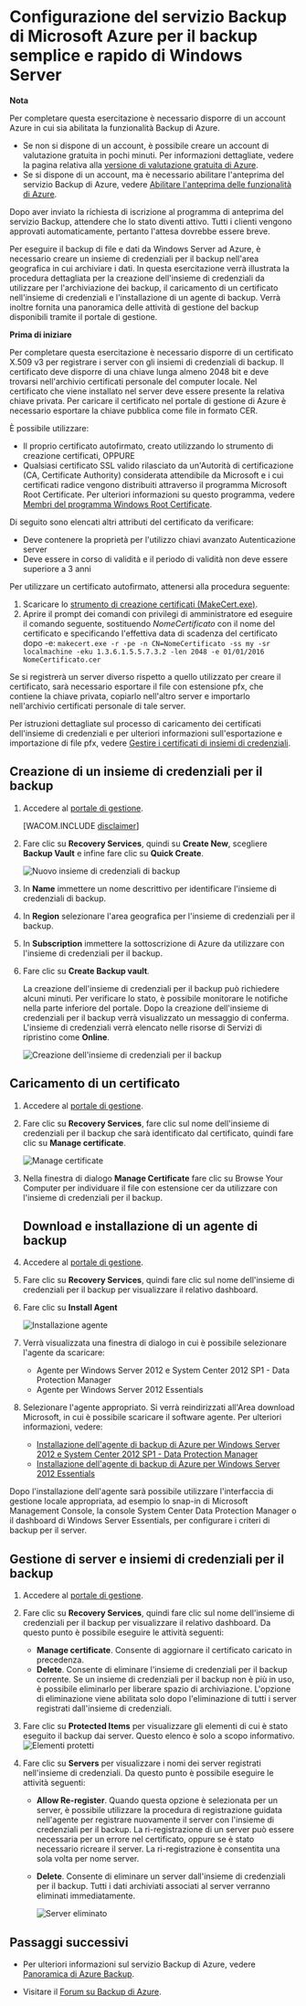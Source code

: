 <properties  linkid="manage-services-recovery-configure-backup-vault" urlDisplayName="Configure a Backup Vault" pageTitle="Configure Azure Recovery Services to quickly and easily back-up Windows Server" metaKeywords="disaster recovery" description="Use this tutorial to learn how to use the Backup service in Microsoft's Azure cloud offering to back up Windows Server to the cloud." metaCanonical="" services="recovery-services" documentationCenter="" title="Configure Azure Backup to quickly and easily back-up Windows Server" authors="starra" solutions="" manager="cynthn" editor="tysonn" />

<h1><a  id="configure-a-backup-vault-tutorial" ></a>Configurazione del servizio Backup di Microsoft Azure per il backup semplice e rapido di Windows Server</h1>


 
<div  class="dev-callout"> 
<strong>Nota</strong>
 
<p>Per completare questa esercitazione è necessario disporre di un account Azure in cui sia abilitata la funzionalità Backup di Azure.</p>
<ul> 
<li>Se non si dispone di un account, è possibile creare un account di valutazione gratuita in pochi minuti. Per informazioni dettagliate, vedere la pagina relativa alla <a  href="/en-us/pricing/free-trial/">versione di valutazione gratuita di Azure</a>.</li> 
 
<li>Se si dispone di un account, ma è necessario abilitare l'anteprima del servizio Backup di Azure, vedere <a  href="/en-us/develop/net/tutorials/create-a-windows-azure-account/#enable" target="_blank">Abilitare l'anteprima delle funzionalità di Azure</a>.</li>
</ul>
 
<p>Dopo aver inviato la richiesta di iscrizione al programma di anteprima del servizio Backup, attendere che lo stato diventi attivo. Tutti i clienti vengono approvati automaticamente, pertanto l'attesa dovrebbe essere breve.</p> 
</div>

 Per eseguire il backup di file e dati da Windows Server ad Azure, è
necessario creare un insieme di credenziali per il backup nell'area geografica in cui archiviare i dati. In questa esercitazione verrà illustrata la procedura dettagliata per la creazione dell'insieme di credenziali da utilizzare per l'archiviazione dei backup, il caricamento di un certificato nell'insieme di credenziali e l'installazione di un agente di backup. Verrà inoltre fornita una panoramica delle attività di gestione del backup disponibili tramite il portale di gestione.

 
<div  class="dev-callout"> 
<strong>Prima di iniziare</strong> 
<p>Per completare questa esercitazione è necessario disporre di un certificato X.509 v3 per registrare i server con gli insiemi di credenziali di backup.  Il certificato deve disporre di una chiave lunga almeno 2048 bit e deve trovarsi nell'archivio certificati personale del computer locale. Nel certificato che viene installato nel server deve essere presente la relativa chiave privata. Per caricare il certificato nel portale di gestione di Azure è necessario esportare la chiave pubblica come file in formato CER.</p> 

<p>È possibile utilizzare:</p> 
<ul>
<li>Il proprio certificato autofirmato, creato utilizzando lo strumento di creazione certificati, OPPURE</li> 

<li>Qualsiasi certificato SSL valido rilasciato da un'Autorità di certificazione (CA, Certificate Authority) considerata attendibile da Microsoft e i cui certificati radice vengono distribuiti attraverso il programma Microsoft Root Certificate. Per ulteriori informazioni su questo programma, vedere <a  href="http://go.microsoft.com/fwlink/p/?LinkId=294666">Membri del programma Windows Root Certificate</a>.</li>
</ul> 

<p>Di seguito sono elencati altri attributi del certificato da verificare:</p> 

<ul>
<li>Deve contenere la proprietà per l'utilizzo chiavi avanzato Autenticazione server</li>

<li>Deve essere in corso di validità e il periodo di validità non deve essere superiore a 3 anni</li>  
</ul>

<p>Per utilizzare un certificato autofirmato, attenersi alla procedura seguente: </p>
<ol>
<li>Scaricare lo <a  href="http://go.microsoft.com/fwlink/p/?LinkID=294662">strumento di creazione certificati (MakeCert.exe)</a>.</li>  


<li>Aprire il prompt dei comandi con privilegi di amministratore ed eseguire il comando seguente, sostituendo <i>NomeCertificato</i> con il nome del certificato e specificando l'effettiva data di scadenza del certificato dopo -e: <code>makecert.exe -r -pe -n CN=NomeCertificato -ss my -sr localmachine -eku 1.3.6.1.5.5.7.3.2 -len 2048 -e 01/01/2016 NomeCertificato.cer</code></li>
</ol>
<p>
Se si registrerà un server diverso rispetto a quello utilizzato per creare il certificato, sarà necessario esportare il file con estensione pfx, che contiene la chiave privata, copiarlo nell'altro server e importarlo nell'archivio certificati personale di tale server. 
</p>
<p>
Per istruzioni dettagliate sul processo di caricamento dei certificati dell'insieme di credenziali e per ulteriori informazioni sull'esportazione e importazione di file pfx, vedere <a  href="http://go.microsoft.com/fwlink/p/?LinkID=294662">Gestire i certificati di insiemi di credenziali</a>.</p> 
</div>

 <h2><a  id="create" ></a>Creazione di un insieme di credenziali per il backup</h2>


1.  Accedere al [portale di gestione][1].
    
    [WACOM.INCLUDE [disclaimer](../includes/disclaimer.md)]

2.  Fare clic su **Recovery Services**, quindi su **Create New**,
    scegliere **Backup Vault** e infine fare clic su **Quick Create**.
    
    ![Nuovo insieme di credenziali di
    backup](./media/backup-configure-vault/RS_howtobackup1.png)

3.  In **Name** immettere un nome descrittivo per identificare
    l'insieme di credenziali di backup.

4.  In **Region** selezionare l'area geografica per l'insieme di
    credenziali per il backup.

5.  In **Subscription** immettere la sottoscrizione di Azure da
    utilizzare con l'insieme di credenziali per il backup.

6.  Fare clic su **Create Backup vault**.
    
    La creazione dell'insieme di credenziali per il backup può
    richiedere alcuni minuti. Per verificare lo stato, è possibile
    monitorare le notifiche nella parte inferiore del portale. Dopo la
    creazione dell'insieme di credenziali per il backup verrà
    visualizzato un messaggio di conferma. L'insieme di credenziali
    verrà elencato nelle risorse di Servizi di ripristino come
    **Online**.
    
    ![Creazione dell'insieme di credenziali per il
    backup](./media/backup-configure-vault/RS_howtobackup2.png)

<h2><a  id="upload" ></a>Caricamento di un certificato</h2>


1.  Accedere al [portale di gestione][1].

2.  Fare clic su **Recovery Services**, fare clic sul nome dell'insieme
    di credenziali per il backup che sarà identificato dal certificato,
    quindi fare clic su **Manage certificate**.
    
    ![Manage
    certificate](./media/backup-configure-vault/RS_howtoupload1.png)

3.  Nella finestra di dialogo **Manage Certificate** fare clic su Browse
    Your Computer per individuare il file con estensione cer da
    utilizzare con l'insieme di credenziali per il backup.
    <h2><a  id="download" ></a>Download e installazione di un agente di backup</h2>
    

4.  Accedere al [portale di gestione][1].

5.  Fare clic su **Recovery Services**, quindi fare clic sul nome
    dell'insieme di credenziali per il backup per visualizzare il
    relativo dashboard.

6.  Fare clic su **Install Agent**
    
    ![Installazione
    agente](./media/backup-configure-vault/RS_howtodownload1.png)

7.  Verrà visualizzata una finestra di dialogo in cui è possibile
    selezionare l'agente da scaricare:
    * Agente per Windows Server 2012 e System Center 2012 SP1 - Data
      Protection Manager
    * Agente per Windows Server 2012 Essentials

8.  Selezionare l'agente appropriato. Si verrà reindirizzati all'Area
    download Microsoft, in cui è possibile scaricare il software agente.
    Per ulteriori informazioni, vedere:
    
    * [Installazione dell'agente di backup di Azure per Windows Server
      2012 e System Center 2012 SP1 - Data Protection Manager][2]
    * [Installazione dell'agente di backup di Azure per Windows Server
      2012 Essentials][3]

Dopo l'installazione dell'agente sarà possibile utilizzare l'interfaccia di gestione locale appropriata, ad esempio lo snap-in di Microsoft Management Console, la console System Center Data Protection Manager o il dashboard di Windows Server Essentials, per configurare i criteri di backup per il server.

<h2><a  id="manage" ></a>Gestione di server e insiemi di credenziali per il backup</h2>


1.  Accedere al [portale di gestione][1].

2.  Fare clic su **Recovery Services**, quindi fare clic sul nome
    dell'insieme di credenziali per il backup per visualizzare il
    relativo dashboard. Da questo punto è possibile eseguire le attività
    seguenti:
    * **Manage certificate**. Consente di aggiornare il certificato
      caricato in precedenza.
    * **Delete**. Consente di eliminare l'insieme di credenziali per il
      backup corrente. Se un insieme di credenziali per il backup non è
      più in uso, è possibile eliminarlo per liberare spazio di
      archiviazione. L'opzione di<strong> </strong>eliminazione viene
      abilitata solo dopo l'eliminazione di tutti i server registrati
      dall'insieme di credenziali.

3.  Fare clic su **Protected Items** per visualizzare gli elementi di
    cui è stato eseguito il backup dai server. Questo elenco è solo a
    scopo informativo.  
     ![Elementi
    protetti](./media/backup-configure-vault/RS_protecteditems.png)

4.  Fare clic su **Servers** per visualizzare i nomi dei server
    registrati nell'insieme di credenziali. Da questo punto è possibile
    eseguire le attività seguenti:
    * **Allow Re-register**. Quando questa opzione è selezionata per un
      server, è possibile utilizzare la procedura di registrazione
      guidata nell'agente per registrare nuovamente il server con
      l'insieme di credenziali per il backup. La ri-registrazione di un
      server può essere necessaria per un errore nel certificato, oppure
      se è stato necessario ricreare il server. La ri-registrazione è
      consentita una sola volta per nome server.
    * **Delete**. Consente di eliminare un server dall'insieme di
      credenziali per il backup. Tutti i dati archiviati associati al
      server verranno eliminati immediatamente.
      
      ![Server
      eliminato](./media/backup-configure-vault/RS_deletedserver.png)

<h2><a  id="next" ></a>Passaggi successivi</h2>


* Per ulteriori informazioni sul servizio Backup di Azure, vedere
  [Panoramica di Azure Backup][4].

* Visitare il [Forum su Backup di Azure][5].



[1]: https://manage.windowsazure.com
[2]: http://technet.microsoft.com/en-us/library/hh831761.aspx#BKMK_installagent
[3]: http://technet.microsoft.com/en-us/library/jj884318.aspx
[4]: http://go.microsoft.com/fwlink/p/?LinkId=222425
[5]: http://go.microsoft.com/fwlink/p/?LinkId=290933